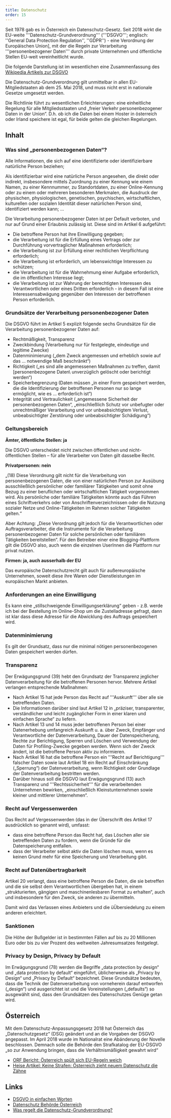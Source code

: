 ```yaml
---
title: Datenschutz
order: 15
---
```


Seit 1978 gab es in Österreich ein Datenschutz-Gesetz.  Seit  2018 wirkt die EU-weite '''Datenschutz-Grundverordnung''' ('''DSGVO'''; englisch: ''General Data Protection Regulation'', ''GDPR'') - eine Verordnung der Europäischen Union], mit der die Regeln zur Verarbeitung '''personenbezogener Daten''' durch private Unternehmen und öffentliche Stellen EU-weit vereinheitlicht wurde. 

Die folgende Darstellung ist im wesentlichen eine Zusammenfassung des [Wikipedia Artikels zur DSGVO](https://de.wikipedia.org/wiki/Datenschutz-Grundverordnung)

Die Datenschutz-Grundverordnung gilt unmittelbar in allen EU-Mitgliedstaaten ab dem 25.&nbsp;Mai 2018, und muss nicht
erst in nationale Gesetze umgesetzt werden. 

Die Richtlinie führt zu wesentlichen Erleichterungen: eine einheitliche Regelung für alle Mitgliedsstaaten und „freier Verkehr personenbezogener Daten in der Union“.   D.h. ob ich die Daten bei einem Hoster in österreich oder Irland speichere ist egal, für beide gelten die gleichen Regelungen.


## Inhalt 


### Was sind  „personenbezogenen Daten“?

Alle Informationen, die sich auf eine identifizierte oder identifizierbare natürliche Person beziehen; 

Als identifizierbar wird eine natürliche Person angesehen, die direkt oder indirekt, insbesondere mittels Zuordnung zu einer Kennung wie einem Namen, zu einer Kennnummer, zu Standortdaten, zu einer Online-Kennung oder zu einem oder mehreren besonderen Merkmalen, die Ausdruck der physischen, physiologischen, genetischen, psychischen, wirtschaftlichen, kulturellen oder sozialen Identität dieser natürlichen Person sind, identifiziert werden kann; …



Die Verarbeitung personenbezogener Daten ist per Default verboten, und nur auf Grund einer Erlaubnis zulässig ist. Diese sind im Artikel 6 aufgeführt:

* Die betroffene Person hat ihre Einwilligung gegeben;
* die Verarbeitung ist für die Erfüllung eines Vertrags oder zur Durchführung vorvertraglicher Maßnahmen erforderlich;
* die Verarbeitung ist zur Erfüllung einer rechtlichen Verpflichtung erforderlich;
* die Verarbeitung ist erforderlich, um lebenswichtige Interessen zu schützen;
* die Verarbeitung ist für die Wahrnehmung einer Aufgabe erforderlich, die im öffentlichen Interesse liegt;
* die Verarbeitung ist zur Wahrung der berechtigten Interessen des Verantwortlichen oder eines Dritten erforderlich - in diesem Fall ist eine Interessensabwägung gegenüber den Interessen der betroffenen Person erforderlich.


### Grundsätze der Verarbeitung personenbezogener Daten 

Die DSGVO führt im Artikel 5 explizit folgende sechs Grundsätze für die Verarbeitung personenbezogener Daten auf:

* Rechtmäßigkeit, Transparenz
* Zweckbindung (Verarbeitung nur für festgelegte, eindeutige und legitime Zwecke)
* Datenminimierung („dem Zweck angemessen und erheblich sowie auf das ... notwendige Maß beschränkt“)
* Richtigkeit („es sind alle angemessenen Maßnahmen zu treffen, damit &#91;personenbezogene Daten&#92; unverzüglich gelöscht oder berichtigt werden“)
* Speicherbegrenzung (Daten müssen „in einer Form gespeichert werden, die die Identifizierung der betroffenen Personen nur so lange ermöglicht, wie es ... erforderlich ist“)
* Integrität und Vertraulichkeit („angemessene Sicherheit der personenbezogenen Daten“, „einschließlich Schutz vor unbefugter oder unrechtmäßiger Verarbeitung und vor unbeabsichtigtem Verlust, unbeabsichtigter Zerstörung oder unbeabsichtigter Schädigung“)



### Geltungsbereich 

**Ämter, öffentliche Stellen: ja**

Die DSGVO unterscheidet nicht zwischen öffentlichen und nicht-öffentlichen Stellen – für alle Verarbeiter von Daten gilt dasselbe Recht. 


**Privatpersonen: nein**

„(18) Diese Verordnung gilt nicht für die Verarbeitung von personenbezogenen Daten, die von einer natürlichen Person zur Ausübung ausschließlich persönlicher oder familiärer Tätigkeiten und somit ohne Bezug zu einer beruflichen oder wirtschaftlichen Tätigkeit vorgenommen wird. Als persönliche oder familiäre Tätigkeiten könnte auch das Führen eines Schriftverkehrs oder von Anschriftenverzeichnissen oder die Nutzung sozialer Netze und Online-Tätigkeiten im Rahmen solcher Tätigkeiten gelten.“

Aber Achtung:  „Diese Verordnung gilt jedoch für die Verantwortlichen oder Auftragsverarbeiter, die die Instrumente für die Verarbeitung personenbezogener Daten für solche persönlichen oder familiären Tätigkeiten bereitstellen“. Für den Betreiber einer eine Blogging-Plattform gilt die DSGVO also, auch wenn die einzelnen UserInnen die Plattform nur privat nutzen.


**Firmen: ja, auch ausserhalb der EU**

Das europäische Datenschutzrecht gilt auch für außereuropäische Unternehmen, soweit diese ihre Waren oder Dienstleistungen im europäischen Markt anbieten.

### Anforderungen an eine Einwilligung 

Es kann eine „stillschweigende Einwilligungserklärung“ geben - z.B. werde ich bei der Bestellung im Online-Shop um die Zustelladresse gefragt, dann ist klar dass diese Adresse für die Abwicklung des Auftrags gespeichert wird.  


### Datenminimierung


Es gilt der Grundsatz, dass nur die minimal nötigen personenbezogenen Daten gespeichert werden dürfen.



### Transparenz

Der Erwägungsgrund (39) hebt den Grundsatz der Transparenz jeglicher Datenverarbeitung für die betroffenen Personen hervor. Mehrere Artikel verlangen entsprechende Maßnahmen:

* Nach Artikel 15 hat jede Person das Recht auf '''Auskunft''' über alle sie betreffenden Daten.
* Die Informationen darüber sind laut Artikel 12 in „präziser, transparenter, verständlicher und leicht zugänglicher Form in einer klaren und einfachen Sprache“ zu liefern.
* Nach Artikel 13 und 14 muss jeder betroffenen Person bei einer Datenerhebung umfangreich Auskunft u.&nbsp;a. über Zweck, Empfänger und Verantwortliche der Datenverarbeitung, Dauer der Datenspeicherung, Rechte zur Berichtigung, Sperren und Löschen und Verwendung der Daten für Profiling-Zwecke gegeben werden. Wenn sich der Zweck ändert, ist die betroffene Person aktiv zu informieren.
* Nach Artikel 16 hat die betroffene Person ein '''Recht auf Berichtigung''' falscher Daten sowie laut Artikel 18 ein Recht auf Einschränkung („Sperrung“) der Datenverarbeitung, wenn Richtigkeit oder Grundlage der Datenverarbeitung bestritten werden.
* Darüber hinaus soll die DSGVO laut Erwägungsgrund (13) auch Transparenz und '''Rechtssicherheit''' für die verarbeitenden Unternehmen bewirken, „einschließlich Kleinstunternehmen sowie kleiner und mittlerer Unternehmen“.

### Recht auf Vergessenwerden 

Das Recht auf Vergessenwerden (das in der Überschrift des Artikel 17 ausdrücklich so genannt wird), umfasst:

* dass eine betroffene Person das Recht hat, das Löschen aller sie betreffenden Daten zu fordern, wenn die Gründe für die Datenspeicherung entfallen. 
* dass der Verarbeiter selbst aktiv die Daten löschen muss, wenn es keinen Grund mehr für eine Speicherung und Verarbeitung gibt.

### Recht auf Datenübertragbarkeit 

Artikel 20 verlangt, dass eine betroffene Person die Daten, die sie betreffen und die sie selbst dem Verantwortlichen übergeben hat, in einem „strukturierten, gängigen und maschinenlesbaren Format zu erhalten“, auch und insbesondere für den Zweck, sie anderen zu übermitteln.

Damit wird das Verlassen eines Anbieters und die üÜbersiedelung zu einem anderen erleichtert.

### Sanktionen 

Die Höhe der Bußgelder ist in bestimmten Fällen auf bis zu 20 Millionen Euro oder bis zu vier Prozent des weltweiten Jahresumsatzes festgelegt.

### Privacy by Design, Privacy by Default 

Im Erwägungsgrund (78) werden die Begriffe „data protection by design“ und „data protection by default“ eingeführt, üblicherweise als „Privacy by Design“ und „Privacy by Default“ bezeichnet. Diese Grundsätze bedeuten, dass die Technik der Datenverarbeitung von vorneherein darauf entworfen („design“) und ausgerichtet ist und die Voreinstellungen („defaults“) so ausgewählt sind, dass den Grundsätzen des Datenschutzes Genüge getan wird. 



## Österreich 

Mit dem Datenschutz-Anpassungsgesetz 2018 hat Österreich das „Datenschutzgesetz“ (DSG) geändert und an die Vorgaben der DSGVO angepasst. Im April 2018 wurde im Nationalrat eine Abänderung der Novelle beschlossen. Demnach solle die Behörde den Strafkatalog der EU-DSGVO „so zur Anwendung bringen, dass die Verhältnismäßigkeit gewahrt wird“

* [ORF Bericht: Österreich spült sich EU-Regeln weich](http://orf.at/stories/2435570/2435568/)
* [Heise Artikel: Keine Strafen: Österreich zieht neuem Datenschutz die Zähne ](https://www.heise.de/newsticker/meldung/Keine-Strafen-Oesterreich-zieht-neuem-Datenschutz-die-Zaehne-4031217.html)


## Links 

* [DSGVO in einfachen Worten](https://eu-datenschutz-grundverordnung.net/eu-dsgvo/)
* [Datenschutz Behörde Österreich](https://www.dsb.gv.at/)
* [Was regelt die Datenschutz-Grundverordnung?](https://ec.europa.eu/info/law/law-topic/data-protection/reform/what-does-general-data-protection-regulation-gdpr-govern_de)

